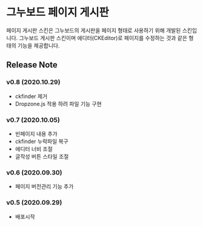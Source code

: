 # 그누보드 페이지 게시판

페이지 게시판 스킨은 그누보드의 게시판을 페이지 형태로 사용하기 위해 개발된 스킨입니다.
그누보드 게시판 스킨이며 에디터(CKEditor)로 페이지를 수정하는 것과 같은 형태의 기능을 제공합니다.


## Release Note

### v0.8 (2020.10.29)
- ckfinder 제거
- Dropzone.js 적용 하려 파일 기능 구현

### v0.7 (2020.10.05)
- 빈페이지 내용 추가
- ckfinder 누락파일 복구
- 에디터 너비 조절
- 글작성 버튼 스타일 조절

### v0.6 (2020.09.30)
- 페이지 버전관리 기능 추가

### v0.5 (2020.09.29)
- 배포시작